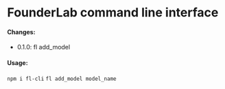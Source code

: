 # FounderLab command line interface

#### Changes: 

- 0.1.0: fl add_model

#### Usage:

`npm i fl-cli`
`fl add_model model_name`
